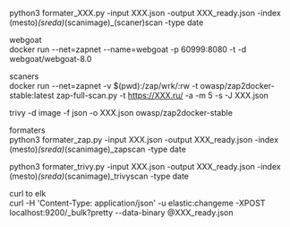 
python3 formater_XXX.py -input XXX.json -output XXX_ready.json -index (mesto)_(sreda)_(scanimage)_(scaner)scan -type date


webgoat\
docker run --net=zapnet --name=webgoat -p 60999:8080 -t -d webgoat/webgoat-8.0



scaners\
docker run --net=zapnet -v $(pwd):/zap/wrk/:rw -t owasp/zap2docker-stable:latest zap-full-scan.py  -t https://XXX.ru/ -a -m 5 -s -J XXX.json


trivy  -d image -f json  -o XXX.json  owasp/zap2docker-stable


formaters\
python3 formater_zap.py -input XXX.json -output XXX_ready.json -index (mesto)_(sreda)_(scanimage)_zapscan -type date

python3 formater_trivy.py -input XXX.json -output XXX_ready.json -index (mesto)_(sreda)_(scanimage)_trivyscan -type date



curl to elk\
curl -H 'Content-Type: application/json' -u elastic:changeme  -XPOST localhost:9200/_bulk?pretty --data-binary @XXX_ready.json

